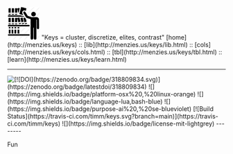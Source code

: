 <img width=75 src="https://github.com/timm/keys/raw/main/etc/img/lib.png">     
"Keys = cluster, discretize, elites, contrast"   
[home](http://menzies.us/keys)         :: [lib](http://menzies.us/keys/lib.html) ::
[cols](http://menzies.us/keys/cols.html) :: [tbl](http://menzies.us/keys/tbl.html) ::
[learn](http://menzies.us/keys/learn.html)
<hr>
<a href="http://github.com/timm/keys"><img src="https://github.blog/wp-content/uploads/2008/12/forkme_left_red_aa0000.png?resize=149%2C149" align=left></a>
[![DOI](https://zenodo.org/badge/318809834.svg)](https://zenodo.org/badge/latestdoi/318809834)  
![](https://img.shields.io/badge/platform-osx%20,%20linux-orange)    
![](https://img.shields.io/badge/language-lua,bash-blue)  
![](https://img.shields.io/badge/purpose-ai%20,%20se-blueviolet)  
 [![Build Status](https://travis-ci.com/timm/keys.svg?branch=main)](https://travis-ci.com/timm/keys)   
![](https://img.shields.io/badge/license-mit-lightgrey)
--------

Fun

